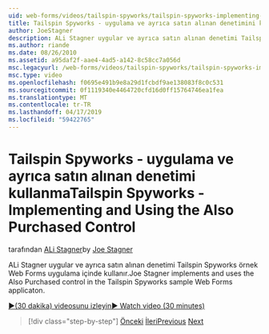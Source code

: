 ```yaml
---
uid: web-forms/videos/tailspin-spyworks/tailspin-spyworks-implementing-and-using-the-also-purchased-control
title: Tailspin Spyworks - uygulama ve ayrıca satın alınan denetimini kullanma | Microsoft Docs
author: JoeStagner
description: ALi Stagner uygular ve ayrıca satın alınan denetimi Tailspin Spyworks örnek Web Forms uygulaması'nda kullanır.
ms.author: riande
ms.date: 08/26/2010
ms.assetid: a95daf2f-aae4-4ad5-a142-8c58cc7a056d
msc.legacyurl: /web-forms/videos/tailspin-spyworks/tailspin-spyworks-implementing-and-using-the-also-purchased-control
msc.type: video
ms.openlocfilehash: f0695e491b9e8a29d1fcbdf9ae138083f8c0c531
ms.sourcegitcommit: 0f1119340e4464720cfd16d0ff15764746ea1fea
ms.translationtype: MT
ms.contentlocale: tr-TR
ms.lasthandoff: 04/17/2019
ms.locfileid: "59422765"
---
```

# <a name="tailspin-spyworks---implementing-and-using-the-also-purchased-control"></a><span data-ttu-id="a3344-103">Tailspin Spyworks - uygulama ve ayrıca satın alınan denetimi kullanma</span><span class="sxs-lookup"><span data-stu-id="a3344-103">Tailspin Spyworks - Implementing and Using the Also Purchased Control</span></span>

<span data-ttu-id="a3344-104">tarafından [ALi Stagner](https://github.com/JoeStagner)</span><span class="sxs-lookup"><span data-stu-id="a3344-104">by [Joe Stagner](https://github.com/JoeStagner)</span></span>

<span data-ttu-id="a3344-105">ALi Stagner uygular ve ayrıca satın alınan denetimi Tailspin Spyworks örnek Web Forms uygulama içinde kullanır.</span><span class="sxs-lookup"><span data-stu-id="a3344-105">Joe Stagner implements and uses the Also Purchased control in the Tailspin Spyworks sample Web Forms applicaton.</span></span>

[<span data-ttu-id="a3344-106">&#9654;(30 dakika) videosunu izleyin</span><span class="sxs-lookup"><span data-stu-id="a3344-106">&#9654; Watch video (30 minutes)</span></span>](https://channel9.msdn.com/Blogs/ASP-NET-Site-Videos/tailspin-spyworks-implementing-and-using-the-also-purchased-control)

> [!div class="step-by-step"]
> <span data-ttu-id="a3344-107">[Önceki](tailspin-spyworks-creating-and-using-the-popular-products-control.md)
> [İleri](tailspin-spyworks-intro-ui-and-edm.md)</span><span class="sxs-lookup"><span data-stu-id="a3344-107">[Previous](tailspin-spyworks-creating-and-using-the-popular-products-control.md)
[Next](tailspin-spyworks-intro-ui-and-edm.md)</span></span>
